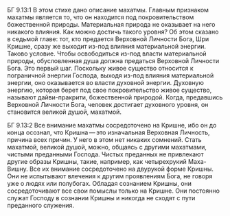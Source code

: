 БГ 9.13:1	В этом стихе дано описание махатмы. Главным признаком махатмы является то, что он находится под покровительством божественной природы. Материальная природа не оказывает на него никакого влияния. Как можно достичь такого уровня? Об этом сказано в седьмой главе: тот, кто предается Верховной Личности Бога, Шри Кришне, сразу же выходит из-под влияния материальной энергии. Таково условие. Чтобы освободиться из-под власти материальной природы, обусловленная душа должна предаться Верховной Личности Бога. Это первый шаг. Поскольку живое существо относится к пограничной энергии Господа, выходя из-под влияния материальной энергии, оно оказывается во власти духовной энергии. Духовную энергию, которая берет под свое покровительство живое существо, называют дайви-пракрити, божественной природой. Когда, предавшись Верховной Личности Бога, человек достигает духовного уровня, он становится великой душой, махатмой.

БГ 9.13:2	Все внимание махатмы сосредоточено на Кришне, ибо он до конца осознал, что Кришна — это изначальная Верховная Личность, причина всех причин. У него в этом нет никаких сомнений. Стать махатмой, великой душой, можно, общаясь с другими махатмами, чистыми преданными Господа. Чистых преданных не привлекают другие образы Кришны, такие, например, как четырехрукий Маха-Вишну. Все их внимание сосредоточено на двурукой форме Кришны. Они не испытывают влечения к другим проявлениям Бога, не говоря уже о людях или полубогах. Обладая сознанием Кришны, они сосредоточивают все свои помыслы только на Кришне. Они постоянно служат Господу в сознании Кришны и никогда не сходят с пути преданного служения.